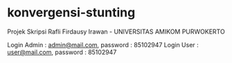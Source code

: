 # konvergensi-stunting
Projek Skripsi Rafli Firdausy Irawan - UNIVERSITAS AMIKOM PURWOKERTO

Login Admin : admin@mail.com, password : 85102947
Login User : user@mail.com, password : 85102947
